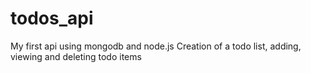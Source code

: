 # todos_api
My first api using mongodb and node.js
Creation of a todo list, adding, viewing and deleting todo items
